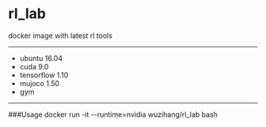 # rl_lab
docker image with latest rl tools

*****
* ubuntu 16.04
* cuda 9.0
* tensorflow 1.10
* mujoco 1.50
* gym 

*****
###Usage
docker run -it --runtime=nvidia wuzihang/rl_lab bash
